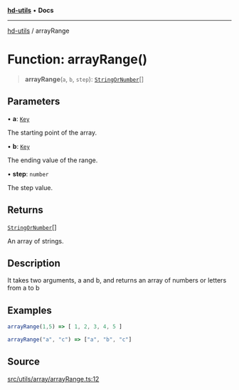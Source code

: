 [**hd-utils**](../README.md) • **Docs**

***

[hd-utils](../globals.md) / arrayRange

# Function: arrayRange()

> **arrayRange**(`a`, `b`, `step`): [`StringOrNumber`](../type-aliases/StringOrNumber.md)[]

## Parameters

• **a**: [`Key`](../type-aliases/Key.md)

The starting point of the array.

• **b**: [`Key`](../type-aliases/Key.md)

The ending value of the range.

• **step**: `number`

The step value.

## Returns

[`StringOrNumber`](../type-aliases/StringOrNumber.md)[]

An array of strings.

## Description

It takes two arguments, a and b, and returns an array of numbers or letters from a to b

## Examples

```ts
arrayRange(1,5) => [ 1, 2, 3, 4, 5 ]
```

```ts
arrayRange("a", "c") => ["a", "b", "c"]
```

## Source

[src/utils/array/arrayRange.ts:12](https://github.com/AhmadHddad/h-utils/blob/f7bb9ae71f981ffef49079271b9540862594b7e6/src/utils/array/arrayRange.ts#L12)
